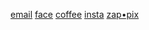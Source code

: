 [email](mailto:lopes.fernando@hotmail.com) [face](https://www.facebook.com/nandoulopes) [coffee](https://www.buymeacoffee.com/yPoemas) [insta](https://www.instagram.com/fernando.lopes.942/) [zap•pix](https://api.whatsapp.com/send?phone=+5512991368181)
